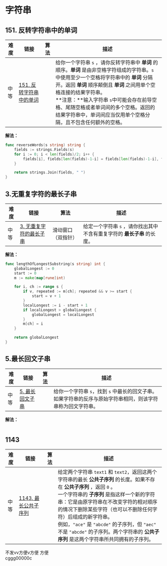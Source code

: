 # 字符串

## 151. 反转字符串中的单词

| 难度 | 链接                                                         | 算法 | 描述                                                         |
| ---- | ------------------------------------------------------------ | ---- | ------------------------------------------------------------ |
| 中等 | [151. 反转字符串中的单词](https://leetcode.cn/problems/reverse-words-in-a-string/) |      | 给你一个字符串 `s` ，请你反转字符串中 **单词** 的顺序。**单词** 是由非空格字符组成的字符串。`s` 中使用至少一个空格将字符串中的 **单词** 分隔开。返回 **单词** 顺序颠倒且 **单词** 之间用单个空格连接的结果字符串。<br />**注意：**输入字符串 `s`中可能会存在前导空格、尾随空格或者单词间的多个空格。返回的结果字符串中，单词间应当仅用单个空格分隔，且不包含任何额外的空格。 |

**解法：**

```go
func reverseWords(s string) string {
	fields := strings.Fields(s)
	for i := 0; i < len(fields)/2; i++ {
		fields[i], fields[len(fields)-1-i] = fields[len(fields)-1-i], fields[i]
	}

	return strings.Join(fields, " ")
}
```



 ## 3.无重复字符的最长子串

| 难度 | 链接                                                         | 算法               | 描述                                                         |
| ---- | ------------------------------------------------------------ | ------------------ | ------------------------------------------------------------ |
| 中等 | [3. 无重复字符的最长子串](https://leetcode.cn/problems/reverse-words-in-a-string/) | 滑动窗口（双指针） | 给定一个字符串 `s` ，请你找出其中不含有重复字符的 **最长子串** 的长度。 |

**解法：**

```go
func lengthOfLongestSubstring(s string) int {
	globalLongest := 0
	start := 0
	m := make(map[rune]int)

	for i, ch := range s {
		if v, repeated := m[ch]; repeated && v >= start {
			start = v + 1
		}
		localLongest := i - start + 1
		if localLongest > globalLongest {
			globalLongest = localLongest
		}
		m[ch] = i
	}

	return globalLongest
}
```



 ## 5.最长回文子串

| 难度 | 链接                                                         | 算法 | 描述                                                         |
| ---- | ------------------------------------------------------------ | ---- | ------------------------------------------------------------ |
| 中等 | [5. 最长回文子串](https://leetcode.cn/problems/longest-palindromic-substring/) |      | 给你一个字符串 `s`，找到 `s` 中最长的回文子串。如果字符串的反序与原始字符串相同，则该字符串称为回文字符串。 |

**解法：**

```go
```



## 1143

| 难度 | 链接                                                         | 算法 | 描述                                                         |
| ---- | ------------------------------------------------------------ | ---- | ------------------------------------------------------------ |
| 中等 | [1143. 最长公共子序列](https://leetcode.cn/problems/longest-common-subsequence/) |      | 给定两个字符串 `text1` 和 `text2`，返回这两个字符串的最长 **公共子序列** 的长度。如果不存在 **公共子序列** ，返回 `0` 。<br />一个字符串的 **子序列** 是指这样一个新的字符串：它是由原字符串在不改变字符的相对顺序的情况下删除某些字符（也可以不删除任何字符）后组成的新字符串。<br />  例如，`"ace"` 是 `"abcde"` 的子序列，但 `"aec"` 不是 `"abcde"` 的子序列。两个字符串的 **公共子序列** 是这两个字符串所共同拥有的子序列。 |

 不发vv方便v方便       方便   
   cggg00000c 